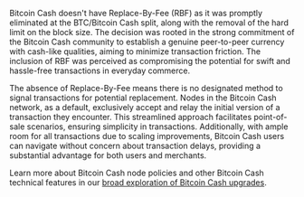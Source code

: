 Bitcoin Cash doesn't have Replace-By-Fee (RBF) as it was promptly eliminated at the BTC/Bitcoin Cash split, along with the removal of the hard limit on the block size. The decision was rooted in the strong commitment of the Bitcoin Cash community to establish a genuine peer-to-peer currency with cash-like qualities, aiming to minimize transaction friction. The inclusion of RBF was perceived as compromising the potential for swift and hassle-free transactions in everyday commerce.

The absence of Replace-By-Fee means there is no designated method to signal transactions for potential replacement. Nodes in the Bitcoin Cash network, as a default, exclusively accept and relay the initial version of a transaction they encounter. This streamlined approach facilitates point-of-sale scenarios, ensuring simplicity in transactions. Additionally, with ample room for all transactions due to scaling improvements, Bitcoin Cash users can navigate without concern about transaction delays, providing a substantial advantage for both users and merchants.

Learn more about Bitcoin Cash node policies and other Bitcoin Cash technical features in our [broad exploration of Bitcoin Cash upgrades](https://bchfaq.com/what-is-the-difference-between-bitcoin-and-bitcoin-cash-part-4/#bitcoin-cash-upgrades).